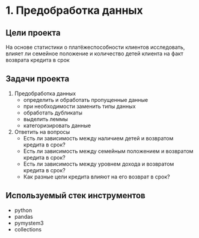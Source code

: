 # 1. Предобработка данных

## Цели проекта

На основе статистики о платёжеспособности клиентов исследовать, влияет ли семейное положение и количество детей клиента на факт возврата кредита в срок  

## Задачи проекта

1) Предобработка данных
   - определить и обработать пропущенные данные
   - при необходимости заменить типы данных
   - обработать дубликаты
   - выделить леммы
   - категоризировать данные
2) Ответить на вопросы
   - Есть ли зависимость между наличием детей и возвратом кредита в срок?
   - Есть ли зависимость между семейным положением и возвратом кредита в срок?
   - Есть ли зависимость между уровнем дохода и возвратом кредита в срок?
   - Как разные цели кредита влияют на его возврат в срок?


## Используемый стек инструментов

- python
- pandas
- pymystem3
- collections
